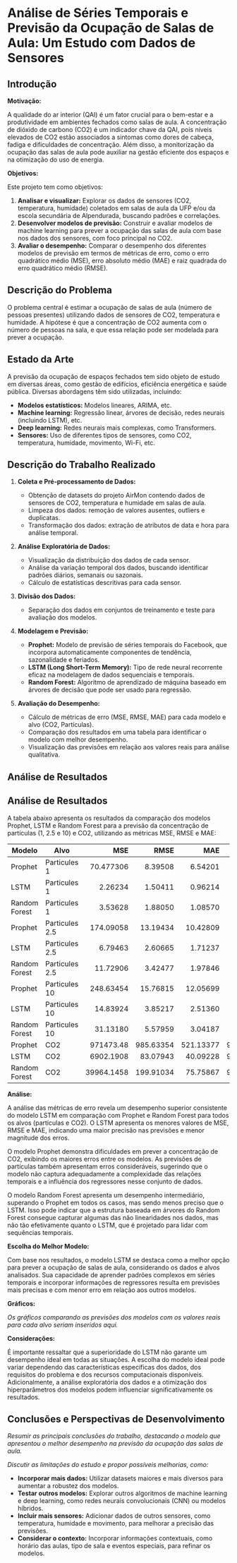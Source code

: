 # Análise de Séries Temporais e Previsão da Ocupação de Salas de Aula: Um Estudo com Dados de Sensores

## Introdução

**Motivação:**

A qualidade do ar interior (QAI) é um fator crucial para o bem-estar e a produtividade em ambientes fechados como salas de aula. A concentração de dióxido de carbono (CO2) é um indicador chave da QAI, pois níveis elevados de CO2 estão associados a sintomas como dores de cabeça, fadiga e dificuldades de concentração. Além disso, a monitorização da ocupação das salas de aula pode auxiliar na gestão eficiente dos espaços e na otimização do uso de energia.

**Objetivos:**

Este projeto tem como objetivos:

1. **Analisar e visualizar:** Explorar os dados de sensores (CO2, temperatura, humidade) coletados em salas de aula da UFP e/ou da escola secundária de Alpendurada, buscando padrões e correlações.
2. **Desenvolver modelos de previsão:** Construir e avaliar modelos de machine learning para prever a ocupação das salas de aula com base nos dados dos sensores, com foco principal no CO2.
3. **Avaliar o desempenho:** Comparar o desempenho dos diferentes modelos de previsão em termos de métricas de erro, como o erro quadrático médio (MSE), erro absoluto médio (MAE) e raiz quadrada do erro quadrático médio (RMSE).

## Descrição do Problema

O problema central é estimar a ocupação de salas de aula (número de pessoas presentes) utilizando dados de sensores de CO2, temperatura e humidade. A hipótese é que a concentração de CO2 aumenta com o número de pessoas na sala, e que essa relação pode ser modelada para prever a ocupação.

## Estado da Arte

A previsão da ocupação de espaços fechados tem sido objeto de estudo em diversas áreas, como gestão de edifícios, eficiência energética e saúde pública. Diversas abordagens têm sido utilizadas, incluindo:

* **Modelos estatísticos:** Modelos lineares, ARIMA, etc.
* **Machine learning:** Regressão linear, árvores de decisão, redes neurais (incluindo LSTM), etc.
* **Deep learning:** Redes neurais mais complexas, como Transformers.
* **Sensores:** Uso de diferentes tipos de sensores, como CO2, temperatura, humidade, movimento, Wi-Fi, etc.

## Descrição do Trabalho Realizado

1. **Coleta e Pré-processamento de Dados:**
   - Obtenção de datasets do projeto AirMon contendo dados de sensores de CO2, temperatura e humidade em salas de aula.
   - Limpeza dos dados: remoção de valores ausentes, outliers e duplicatas.
   - Transformação dos dados: extração de atributos de data e hora para análise temporal.

2. **Análise Exploratória de Dados:**
   - Visualização da distribuição dos dados de cada sensor.
   - Análise da variação temporal dos dados, buscando identificar padrões diários, semanais ou sazonais.
   - Cálculo de estatísticas descritivas para cada sensor.

3. **Divisão dos Dados:**
   - Separação dos dados em conjuntos de treinamento e teste para avaliação dos modelos.

4. **Modelagem e Previsão:**
   - **Prophet:** Modelo de previsão de séries temporais do Facebook, que incorpora automaticamente componentes de tendência, sazonalidade e feriados.
   - **LSTM (Long Short-Term Memory):** Tipo de rede neural recorrente eficaz na modelagem de dados sequenciais e temporais.
   - **Random Forest:** Algoritmo de aprendizado de máquina baseado em árvores de decisão que pode ser usado para regressão.

5. **Avaliação do Desempenho:**
   - Cálculo de métricas de erro (MSE, RMSE, MAE) para cada modelo e alvo (CO2, Partículas).
   - Comparação dos resultados em uma tabela para identificar o modelo com melhor desempenho.
   - Visualização das previsões em relação aos valores reais para análise qualitativa.

## Análise de Resultados


## Análise de Resultados

A tabela abaixo apresenta os resultados da comparação dos modelos Prophet, LSTM e Random Forest para a previsão da concentração de partículas (1, 2.5 e 10) e CO2, utilizando as métricas MSE, RMSE e MAE:

| Modelo                   | Alvo                |      MSE |     RMSE |      MAE |   STD_DEV |     MEAN |
|--------------------------|---------------------|----------:|---------:|---------:|----------:|---------:|
| Prophet                 | Particules 1        | 70.477306 |  8.39508 |  6.54201 |  7.40080 |  7.92116 |
| LSTM                    | Particules 1        |  2.26234 |  1.50411 |  0.96214 |  7.40090 |  7.92544 |
| Random Forest            | Particules 1        |  3.53628 |  1.88050 |  1.08570 |  7.40090 |  7.92544 |
| Prophet                 | Particules 2.5      | 174.09058 | 13.19434 | 10.42809 | 11.67977 | 13.23929 |
| LSTM                    | Particules 2.5      |  6.79463 |  2.60665 |  1.71237 | 11.67985 | 13.24614 |
| Random Forest            | Particules 2.5      | 11.72906 |  3.42477 |  1.97846 | 11.67985 | 13.24614 |
| Prophet                 | Particules 10       | 248.63454 | 15.76815 | 12.05699 | 14.46059 | 16.10358 |
| LSTM                    | Particules 10       | 14.83924 |  3.85217 |  2.51360 | 14.46099 | 16.11172 |
| Random Forest            | Particules 10       | 31.13180 |  5.57959 |  3.04187 | 14.46099 | 16.11172 |
| Prophet                 | CO2                 | 971473.48 | 985.63354 | 521.13377 | 973.70317 | 1065.41659|
| LSTM                    | CO2                 |  6902.1908 | 83.07943 | 40.09228 | 973.93849 | 1065.66544|
| Random Forest            | CO2                 | 39964.1458 | 199.91034 | 75.75867 | 973.93849 | 1065.66544|

**Análise:**

A análise das métricas de erro revela um desempenho superior consistente do modelo LSTM em comparação com Prophet e Random Forest para todos os alvos (partículas e CO2). O LSTM apresenta os menores valores de MSE, RMSE e MAE, indicando uma maior precisão nas previsões e menor magnitude dos erros.

O modelo Prophet demonstra dificuldades em prever a concentração de CO2, exibindo os maiores erros entre os modelos. As previsões de partículas também apresentam erros consideráveis, sugerindo que o modelo não captura adequadamente a complexidade das relações temporais e a influência dos regressores nesse conjunto de dados.

O modelo Random Forest apresenta um desempenho intermediário, superando o Prophet em todos os casos, mas sendo menos preciso que o LSTM. Isso pode indicar que a estrutura baseada em árvores do Random Forest consegue capturar algumas das não linearidades nos dados, mas não tão efetivamente quanto o LSTM, que é projetado para lidar com sequências temporais.

**Escolha do Melhor Modelo:**

Com base nos resultados, o modelo LSTM se destaca como a melhor opção para prever a ocupação de salas de aula, considerando os dados e alvos analisados. Sua capacidade de aprender padrões complexos em séries temporais e incorporar informações de regressores resulta em previsões mais precisas e com menor erro em relação aos outros modelos.

**Gráficos:**

*Os gráficos comparando as previsões dos modelos com os valores reais para cada alvo seriam inseridos aqui.*

**Considerações:**

É importante ressaltar que a superioridade do LSTM não garante um desempenho ideal em todas as situações. A escolha do modelo ideal pode variar dependendo das características específicas dos dados, dos requisitos do problema e dos recursos computacionais disponíveis. Adicionalmente, a análise exploratória dos dados e a otimização dos hiperparâmetros dos modelos podem influenciar significativamente os resultados.



## Conclusões e Perspectivas de Desenvolvimento

*Resumir as principais conclusões do trabalho, destacando o modelo que apresentou o melhor desempenho na previsão da ocupação das salas de aula.*

*Discutir as limitações do estudo e propor possíveis melhorias, como:*

* **Incorporar mais dados:** Utilizar datasets maiores e mais diversos para aumentar a robustez dos modelos.
* **Testar outros modelos:** Explorar outros algoritmos de machine learning e deep learning, como redes neurais convolucionais (CNN) ou modelos híbridos.
* **Incluir mais sensores:** Adicionar dados de outros sensores, como temperatura, humidade e movimento, para melhorar a precisão das previsões.
* **Considerar o contexto:** Incorporar informações contextuais, como horário das aulas, tipo de sala e eventos especiais, para refinar os modelos.
